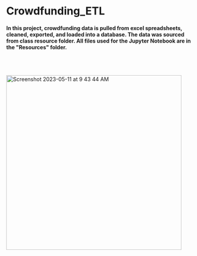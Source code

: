 # Crowdfunding_ETL

#### In this project, crowdfunding data is pulled from excel spreadsheets, cleaned, exported, and loaded into a database. The data was sourced from class resource folder. All files used for the Jupyter Notebook are in the "Resources" folder.

<br></br>

<img width="465" alt="Screenshot 2023-05-11 at 9 43 44 AM" src="https://github.com/anthonybpino/Crowdfunding_ETL/assets/112681621/127127d3-f8be-4253-aaea-20b5cf213644">


